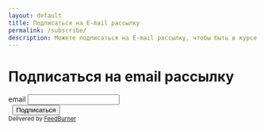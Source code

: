 ```yaml
---
layout: default
title: Подписаться на E-mail рассылку
permalink: /subscribe/
description: Можете подписаться на E-mail рассылку, чтобы быть в курсе последних записей
---
```


<form class="form-subscribe" action="https://feedburner.google.com/fb/a/mailverify" method="post" target="popupwindow" 
  onsubmit="window.open('https://feedburner.google.com/fb/a/mailverify?uri=github/FbSs', 'popupwindow', 'scrollbars=yes,width=550,height=520');return true">
  <h1>Подписаться на email рассылку</h1>
  <div class="input">
    <label>email</label>
    <input type="email" name="email" required/>
  </div>
  <input type="hidden" value="github/FbSs" name="uri"/>
  <input type="hidden" name="loc" value="ru_RU"/>
  <footer class="form__footer">
    &nbsp;
    <input class="form__submit" type="submit" value="Подписаться" />
  </footer>
  <small>Delivered by <a href="https://feedburner.google.com" target="_blank">FeedBurner</a></small>
</form>
